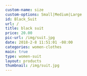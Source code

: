 ```yaml
---
custom-name: size
custom-options: Small|Medium|Large
id: Black_Suit
url: /
title: black suit
price: 20.00
pic-url: /img/suit.jpg
date: 2018-2-8 11:51:01 -08:00
categories: women-clothes
main: true
type: women-suit
layout: products
thumbnail: /img/suit.jpg
---
```

